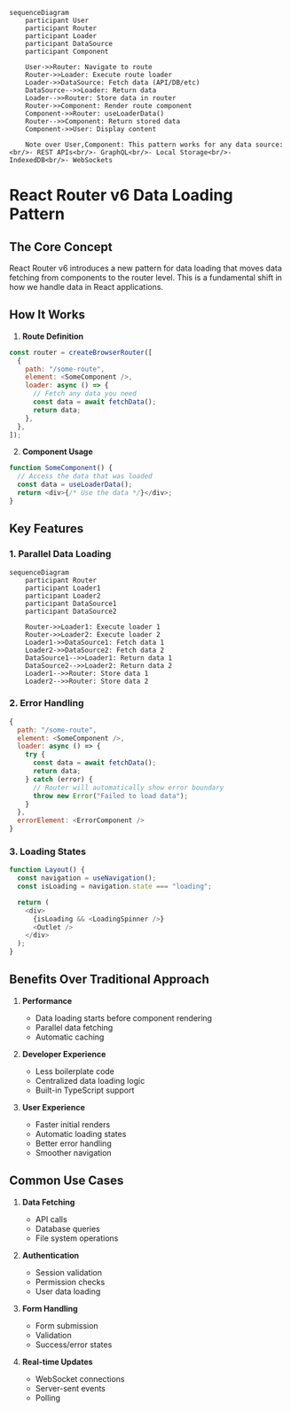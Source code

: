 ```mermaid
sequenceDiagram
    participant User
    participant Router
    participant Loader
    participant DataSource
    participant Component

    User->>Router: Navigate to route
    Router->>Loader: Execute route loader
    Loader->>DataSource: Fetch data (API/DB/etc)
    DataSource-->>Loader: Return data
    Loader-->>Router: Store data in router
    Router->>Component: Render route component
    Component->>Router: useLoaderData()
    Router-->>Component: Return stored data
    Component->>User: Display content

    Note over User,Component: This pattern works for any data source:<br/>- REST APIs<br/>- GraphQL<br/>- Local Storage<br/>- IndexedDB<br/>- WebSockets
```

# React Router v6 Data Loading Pattern

## The Core Concept

React Router v6 introduces a new pattern for data loading that moves data fetching from components to the router level. This is a fundamental shift in how we handle data in React applications.

## How It Works

1. **Route Definition**

```javascript
const router = createBrowserRouter([
  {
    path: "/some-route",
    element: <SomeComponent />,
    loader: async () => {
      // Fetch any data you need
      const data = await fetchData();
      return data;
    },
  },
]);
```

2. **Component Usage**

```javascript
function SomeComponent() {
  // Access the data that was loaded
  const data = useLoaderData();
  return <div>{/* Use the data */}</div>;
}
```

## Key Features

### 1. Parallel Data Loading

```mermaid
sequenceDiagram
    participant Router
    participant Loader1
    participant Loader2
    participant DataSource1
    participant DataSource2

    Router->>Loader1: Execute loader 1
    Router->>Loader2: Execute loader 2
    Loader1->>DataSource1: Fetch data 1
    Loader2->>DataSource2: Fetch data 2
    DataSource1-->>Loader1: Return data 1
    DataSource2-->>Loader2: Return data 2
    Loader1-->>Router: Store data 1
    Loader2-->>Router: Store data 2
```

### 2. Error Handling

```javascript
{
  path: "/some-route",
  element: <SomeComponent />,
  loader: async () => {
    try {
      const data = await fetchData();
      return data;
    } catch (error) {
      // Router will automatically show error boundary
      throw new Error("Failed to load data");
    }
  },
  errorElement: <ErrorComponent />
}
```

### 3. Loading States

```javascript
function Layout() {
  const navigation = useNavigation();
  const isLoading = navigation.state === "loading";

  return (
    <div>
      {isLoading && <LoadingSpinner />}
      <Outlet />
    </div>
  );
}
```

## Benefits Over Traditional Approach

1. **Performance**

   - Data loading starts before component rendering
   - Parallel data fetching
   - Automatic caching

2. **Developer Experience**

   - Less boilerplate code
   - Centralized data loading logic
   - Built-in TypeScript support

3. **User Experience**
   - Faster initial renders
   - Automatic loading states
   - Better error handling
   - Smoother navigation

## Common Use Cases

1. **Data Fetching**

   - API calls
   - Database queries
   - File system operations

2. **Authentication**

   - Session validation
   - Permission checks
   - User data loading

3. **Form Handling**

   - Form submission
   - Validation
   - Success/error states

4. **Real-time Updates**
   - WebSocket connections
   - Server-sent events
   - Polling
